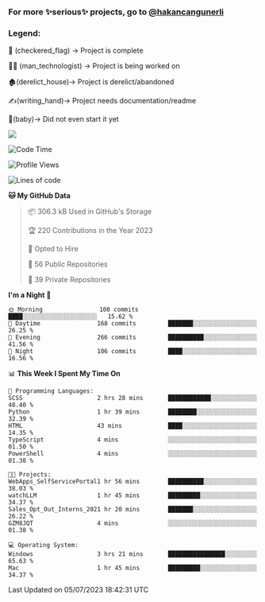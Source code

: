 ### For more ✨serious✨ projects, go to [@hakancangunerli](https://github.com/hakancangunerli)


### Legend:


🏁 (checkered_flag) -> Project is complete

👨‍💻 (man_technologist)   -> Project is being worked on

🏚️(derelict_house)-> Project is derelict/abandoned

✍️(writing_hand)-> Project needs documentation/readme

👶(baby)-> Did not even start it yet

![](https://github-readme-stats.vercel.app/api/top-langs/?username=hakancangunerli&layout=compact&hide=tex,html,shell,CSS,Ruby,Makefile,EmberScript,MATLAB,C&langs_count=6&exclude_repo=2015-csharp,gt_code,gsu_code,uga_code,uga_robotics)

<!--START_SECTION:waka-->
![Code Time](http://img.shields.io/badge/Code%20Time-446%20hrs%2011%20mins-blue)

![Profile Views](http://img.shields.io/badge/Profile%20Views-0-blue)

![Lines of code](https://img.shields.io/badge/From%20Hello%20World%20I%27ve%20Written-3.1%20million%20lines%20of%20code-blue)

**🐱 My GitHub Data** 

> 📦 306.3 kB Used in GitHub's Storage 
 > 
> 🏆 220 Contributions in the Year 2023
 > 
> 💼 Opted to Hire
 > 
> 📜 56 Public Repositories 
 > 
> 🔑 39 Private Repositories 
 > 
**I'm a Night 🦉** 

```text
🌞 Morning                100 commits         ████░░░░░░░░░░░░░░░░░░░░░   15.62 % 
🌆 Daytime                168 commits         ███████░░░░░░░░░░░░░░░░░░   26.25 % 
🌃 Evening                266 commits         ██████████░░░░░░░░░░░░░░░   41.56 % 
🌙 Night                  106 commits         ████░░░░░░░░░░░░░░░░░░░░░   16.56 % 
```


📊 **This Week I Spent My Time On** 

```text
💬 Programming Languages: 
SCSS                     2 hrs 28 mins       ████████████░░░░░░░░░░░░░   48.40 % 
Python                   1 hr 39 mins        ████████░░░░░░░░░░░░░░░░░   32.39 % 
HTML                     43 mins             ████░░░░░░░░░░░░░░░░░░░░░   14.35 % 
TypeScript               4 mins              ░░░░░░░░░░░░░░░░░░░░░░░░░   01.50 % 
PowerShell               4 mins              ░░░░░░░░░░░░░░░░░░░░░░░░░   01.38 % 

🐱‍💻 Projects: 
WebApps_SelfServicePortal1 hr 56 mins        ██████████░░░░░░░░░░░░░░░   38.03 % 
watchLLM                 1 hr 45 mins        █████████░░░░░░░░░░░░░░░░   34.37 % 
Sales_Opt_Out_Interns_2021 hr 20 mins        ███████░░░░░░░░░░░░░░░░░░   26.22 % 
GZM8JQT                  4 mins              ░░░░░░░░░░░░░░░░░░░░░░░░░   01.38 % 

💻 Operating System: 
Windows                  3 hrs 21 mins       ████████████████░░░░░░░░░   65.63 % 
Mac                      1 hr 45 mins        █████████░░░░░░░░░░░░░░░░   34.37 % 
```


 Last Updated on 05/07/2023 18:42:31 UTC
<!--END_SECTION:waka-->


